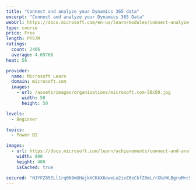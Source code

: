 ```yaml
---
title: "Connect and analyze your Dynamics 365 data​"
excerpt: "Connect and analyze your Dynamics 365 Data​"
webUrl: https://docs.microsoft.com/en-us/learn/modules/connect-analyze-dynamics-365-data/
type: course
price: Free
length: PT57M
ratings:
  count: 2466
  average: 4.69708
heat: 56

provider:
  name: Microsoft Learn
  domain: microsoft.com
  images:
    - url: /assets/images/organizations/microsoft.com-50x50.jpg
      width: 50
      height: 50

levels:
  - Beginner

topics:
  - Power BI

images:
  - url: https://docs.microsoft.com/learn/achievements/connect-and-analyze-your-microsoft-dynamics-365-data-social.png
    width: 800
    height: 400
    isCached: true

secured: "NJYFZ85ELl1rq068mUHajkXCKkX6ewxLu2ivZ6eCkfZ8mL/rXhzWLBgruM+cSdEdM288zP7ioA5AHMkXrQTBHIebPKvEofT1f3iIoPvNZLmilRZEPGlY9nDloZzAmU/Wd8kK/laznr3PHYT1qiYOzm2LclCZVlmROqzXf+K3To9cywFrb5ytNfdJg1LCuriiQWK/Thav8RoVNJCJ+TqBNJdU/KUTtHtBeIFZVaBM/+YFBlNvwg3I+8cOEGZexpg3RQ3OjJKoV8Cb3KxGr0acRvHg/EooHhj8+g9BEZQ4vlZ3BrynsTVm8Aj24pSoMjwpVY6cBY2h2HCK0mxF0gRPXToCMsYL0jRg7E7AuWL95X4bCFV0uFL89NS4sEZjNbLTSc+nEHOmXce6m8LIBEXej1VZ7u93kGfcLgz0BZGYZEw=;cUDpqqHJS2tDNfBphmXaqA=="
---
```


